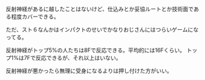 反射神経があるに越したことはないけど、仕込みとか妥協ルートとか技術面である程度カバーできる。

ただ、スト６なんかはインパクトのせいでかなりおじさんにはつらいゲームになってる。

反射神経がトップ5%の人たちは8Fで反応できる。平均的には16Fくらい。
トップ1%は7Fで反応できるが、それ以上はいない。

反射神経が悪かったら無理に受身になるよりは押し付けた方がいい。
